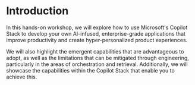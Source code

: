 # Introduction

In this hands-on workshop, we will explore how to use Microsoft's Copilot Stack to develop your own AI-infused, enterprise-grade applications that improve productivity and create hyper-personalized product experiences.

We will also highlight the emergent capabilities that are advantageous to adopt, as well as the limitations that can be mitigated through engineering, particularly in the areas of orchestration and retrieval. Additionally, we will showcase the capabilities within the Copilot Stack that enable you to achieve this.
